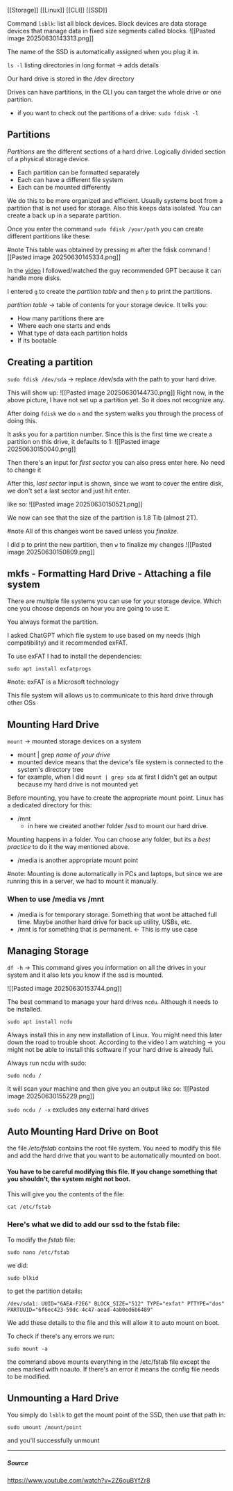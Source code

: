 [[Storage]] [[Linux]] [[CLI]] [[SSD]]

Command `lsblk`:
list all block devices. Block devices are data storage devices that manage data in fixed size segments called blocks.
![[Pasted image 20250630143313.png]]

The name of the SSD is automatically assigned when you plug it in. 

`ls -l` listing directories in long format -> adds details

Our hard drive is stored in the /dev directory 

Drives can have partitions, in the CLI you can target the whole drive or one partition. 
- if you want to check out the partitions of a drive: `sudo fdisk -l`

## Partitions 
*Partitions* are the different sections of a hard drive. Logically divided section of a physical storage device. 
- Each partition can be formatted separately 
- Each can have a different file system 
- Each can be mounted differently

We do this to be more organized and efficient. Usually systems boot from a partition that is not used for storage. Also this keeps data isolated. You can create a back up in a separate partition. 

Once you enter the command `sudo fdisk /your/path` you can create different partitions like these:

#note This table was obtained by pressing m after the fdisk command 
![[Pasted image 20250630145334.png]]

In the [video](https://www.youtube.com/watch?v=2Z6ouBYfZr8) I followed/watched the guy recommended GPT because it can handle more disks. 

I entered `g` to create the *partition table* and then `p` to print the partitions. 

*partition table* -> table of contents for your storage device. It tells you:
- How many partitions there are
- Where each one starts and ends
- What type of data each partition holds 
- If its bootable 

## Creating a partition
`sudo fdisk /dev/sda` -> replace /dev/sda with the path to your hard drive. 

This will show up:
![[Pasted image 20250630144730.png]]
Right now, in the above picture, I have not set up a partition yet. So it does not recognize any. 

After doing `fdisk` we do `n` and the system walks you through the process of doing this. 

It asks you for a partition number. Since this is the first time we create a partition on this drive, it defaults to 1:
![[Pasted image 20250630150040.png]]

Then there's an input for *first sector* you can also press enter here. No need to change it 

After this, *last sector* input is shown, since we want to cover the entire disk, we don't set a last sector and just hit enter. 

like so:
![[Pasted image 20250630150521.png]]

We now can see that the size of the partition is 1.8 Tib (almost 2T). 

#note All of this changes wont be saved unless you *finalize*. 

I did p to print the new partition, then `w` to finalize my changes
![[Pasted image 20250630150809.png]]

## mkfs - Formatting Hard Drive - Attaching a file system 
There are multiple file systems you can use for your storage device. Which one you choose depends on how you are going to use it. 

You always format the partition. 

I asked ChatGPT which file system to use based on my needs (high compatibility) and it recommended exFAT. 

To use exFAT I had to install the dependencies:
```
sudo apt install exfatprogs
```

#note: exFAT is a Microsoft technology

This file system will allows us to communicate to this hard drive through other OSs 

## Mounting Hard Drive
`mount` -> mounted storage devices on a system
- mount | grep *name of your drive*
- mounted device means that the device's file system is connected to the system's directory tree
- for example, when I did `mount | grep sda` at first I didn't get an output because my hard drive is not mounted yet

Before mounting, you have to create the appropriate mount point. Linux has a dedicated directory for this:
- /mnt
	- in here we created another folder /ssd to mount our hard drive. 

Mounting happens in a folder. You can choose any folder, but its a *best practice* to do it the way mentioned above. 
- /media is another appropriate mount point

#note: Mounting is done automatically in PCs and laptops, but since we are running this in a server, we had to mount it manually. 

### When to use /media vs /mnt
- /media is for temporary storage. Something that wont be attached full time. Maybe another hard drive for back up utility, USBs, etc. 
- /mnt is for something that is permanent. <- This is my use case

## Managing Storage
`df -h` -> This command gives you information on all the drives in your system and it also lets you know if the ssd is mounted.

![[Pasted image 20250630153744.png]]

The best command to manage your hard drives `ncdu`. Although it needs to be installed. 
```
sudo apt install ncdu
```

Always install this in any new installation of Linux. You might need this later down the road to trouble shoot. According to the video I am watching -> you might not be able to install this software if your hard drive is already full. 

Always run ncdu with sudo:
```
sudo ncdu /
```

It will scan your machine and then give you an output like so:
![[Pasted image 20250630155229.png]]


`sudo ncdu / -x` excludes any external hard drives 

## Auto Mounting Hard Drive on Boot

the file */etc/fstab* contains the root file system. You need to modify this file and add the hard drive that you want to be automatically mounted on boot.
#### You have to be careful modifying this file. If you change something that you shouldn't, the system might not boot.

This will give you the contents of the file: 
```
cat /etc/fstab
```
### Here's what we did to add our ssd to the fstab file:

To modify the *fstab* file:
```
sudo nano /etc/fstab
```

we did:
```
sudo blkid
```

to get the partition details:
```
/dev/sda1: UUID="6AEA-F2E6" BLOCK_SIZE="512" TYPE="exfat" PTTYPE="dos" PARTUUID="6f6ec423-59dc-4c47-aead-4ab0ed6b6489"
```

We add these details to the file and this will allow it to auto mount on boot. 

To check if there's any errors we run:
```
sudo mount -a
```

the command above mounts everything in the /etc/fstab file except the ones marked with noauto. If there's an error it means the config file needs to be modified. 


## Unmounting a Hard Drive

You simply do `lsblk` to get the mount point of the SSD, then use that path in:

`sudo umount /mount/point`

and you'll successfully unmount 



---- 
##### Source
https://www.youtube.com/watch?v=2Z6ouBYfZr8
